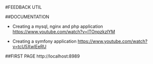 #FEEDBACK UTIL

##DOCUMENTATION
- Creating a mysql, nginx and php application
  https://www.youtube.com/watch?v=ITOnpzkzlYM
  
- Creating a symfony application
  https://www.youtube.com/watch?v=tcU5XwlEeRU
  
##FIRST PAGE
http://localhost:8989